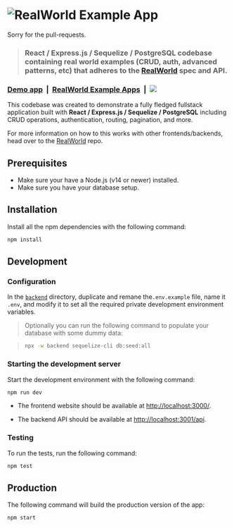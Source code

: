 # ![RealWorld Example App](logo.png)

Sorry for the pull-requests.

> ### React / Express.js / Sequelize / PostgreSQL codebase containing real world examples (CRUD, auth, advanced patterns, etc) that adheres to the [RealWorld](https://realworld.io/) spec and API.

### [Demo app](https://conduit-realworld-example-app.fly.dev/)&nbsp;&nbsp;|&nbsp;&nbsp;[RealWorld Example Apps](https://codebase.show/projects/realworld?category=fullstack)&nbsp;&nbsp;|&nbsp;&nbsp;![](https://heroku-status-badges.herokuapp.com/conduit-realworld-example-app)

This codebase was created to demonstrate a fully fledged fullstack application built with **React / Express.js / Sequelize / PostgreSQL** including CRUD operations, authentication, routing, pagination, and more.

For more information on how to this works with other frontends/backends, head over to the [RealWorld](https://github.com/gothinkster/realworld) repo.

## Prerequisites

- Make sure your have a Node.js (v14 or newer) installed.
- Make sure you have your database setup.

## Installation

Install all the npm dependencies with the following command:

```bash
npm install
```

## Development

### Configuration

In the [`backend`](backend/) directory, duplicate and remane the`.env.example` file, name it `.env`, and modify it to set all the required private development environment variables.

> Optionally you can run the following command to populate your database with some dummy data:

> ```bash
> npx -w backend sequelize-cli db:seed:all
> ```

### Starting the development server

Start the development environment with the following command:

```bash
npm run dev
```

- The frontend website should be available at [http://localhost:3000/](http://localhost:3000).

- The backend API should be available at [http://localhost:3001/api](http://localhost:3001/api).

### Testing

To run the tests, run the following command:

```bash
npm test
```

## Production

The following command will build the production version of the app:

```bash
npm start
```
